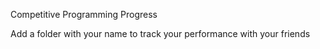 Competitive Programming Progress

Add a folder with your name to track your performance with your friends
